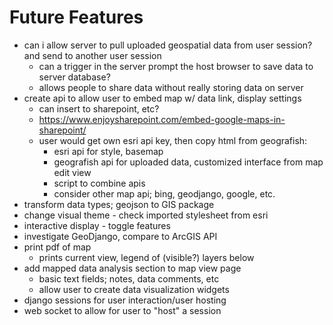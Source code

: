 # Future Features
- can i allow server to pull uploaded geospatial data from user session? and send to another user session
    - can a trigger in the server prompt the host browser to save data to server database?
    - allows people to share data without really storing data on server
- create api to allow user to embed map w/ data link, display settings
    - can insert to sharepoint, etc?
    - https://www.enjoysharepoint.com/embed-google-maps-in-sharepoint/
    - user would get own esri api key, then copy html from geografish:
        - esri api for style, basemap 
        - geografish api for uploaded data, customized interface from map edit view
        - script to combine apis
        - consider other map api; bing, geodjango, google, etc.
- transform data types; geojson to GIS package
- change visual theme - check imported stylesheet from esri
- interactive display - toggle features
- investigate GeoDjango, compare to ArcGIS API
- print pdf of map
    - prints current view, legend of (visible?) layers below
- add mapped data analysis section to map view page
    - basic text fields; notes, data comments, etc
    - allow user to create data visualization widgets
- django sessions for user interaction/user hosting
- web socket to allow for user to "host" a session
    